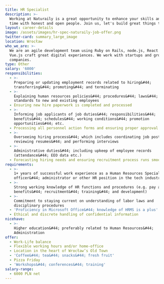 ```yaml
---
title: HR Specialist
description: >-
  Working at Naturaily is a great opportunity to enhance your skills and spend
  time with honest and open people. Join us, let's build great things together!
layout: career-details
image: /assets/images/hr-spec-naturaily-job-offer.png
twitter-card: summary_large_image
location: Wrocław
who_we_are: >-
  We are an agile development team using Ruby on Rails, node.js, React.js and
  Vue.js craft great digital experiences. We work with startups and grown-up
  companies.
type: Other
salary: '6000'
responsibilities:
  - >-
    Preparing or updating employment records related to hiring&#44;
    transferring&#44; promoting&#44; and terminating
  - >-
    Explaining human resources policies&#44; procedures&#44; laws&#44; and
    standards to new and existing employees
  - Ensuring new hire paperwork is completed and processed
  - >-
    Informing job applicants of job duties&#44; responsibilities&#44;
    benefits&#44; schedules&#44; working conditions&#44; promotion
    opportunities&#44; etc.
  - Processing all personnel action forms and ensuring proper approval
  - >-
    Overseeing hiring process&#44; which includes coordinating job posts&#44;
    reviewing resumes&#44; and performing interviews
  - >-
    Administrative duties&#44; including upkeep of employee records
    (attendance&#44; EEO data etc.)
  - Forecasting hiring needs and ensuring recruitment process runs smoothly
requirements:
  - >-
    1+ years of successful work experience as a Human Resources Specialist&#44;
    officer&#44; administrator or other HR position in the tech industry
  - >-
    Strong working knowledge of HR functions and procedures (e.g. pay and
    benefits&#44; recruitment&#44; training&#44; and development)
  - >-
    Commitment to staying current on understanding of labor laws and
    disciplinary procedures
  - 'Proficiency in Microsoft Office&#44; knowledge of HRMS is a plus'
  - Ethical and discrete handling of confidential information
nicehave:
  - >-
    Higher education&#44; preferably related to Human Resources&#44;
    Administration
offer:
  - Work-Life balance
  - Flexible working hours and/or home-office
  - Location in the heart of Wrocław’s Old Town
  - 'Coffee&#44; tea&#44; snacks&#44; fresh fruit'
  - Pizza Friday
  - 'Workshops&#44; conferences&#44; training'
salary-range:
  - 6000 PLN net
---
```


